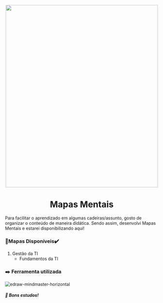 <div align="center">
<img src="https://user-images.githubusercontent.com/71513260/151648758-ff040416-e554-4311-aa01-aaf090964b6d.png" width="500" height="600"/>
</div>
 
<h1 align="center"> Mapas Mentais</h1>
Para facilitar o aprendizado em algumas cadeiras/assunto, gosto de organizar o conteúdo de maneira didática. Sendo assim, desenvolvi Mapas Mentais e estarei disponibilizando aqui!

### 🧠Mapas Disponíveis✔️  

1. Gestão da TI
    - Fundamentos da TI


###  ✒️ Ferramenta utilizada
![edraw-mindmaster-horizontal](https://user-images.githubusercontent.com/71513260/166292544-ce81c847-81fe-4140-bd7d-800efdb6aa02.svg)


##### 🦅 Bons estudos!
